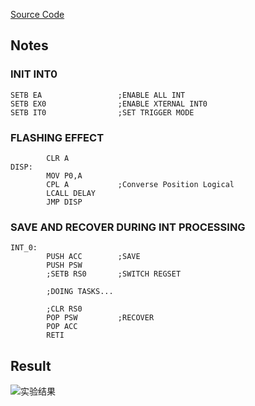 [Source Code](./proj.a51)

## Notes

### INIT INT0

```
SETB EA					;ENABLE ALL INT
SETB EX0				;ENABLE XTERNAL INT0
SETB IT0				;SET TRIGGER MODE
```

### FLASHING EFFECT

```
		CLR A
DISP:
		MOV P0,A
		CPL A			;Converse Position Logical
		LCALL DELAY
		JMP DISP
```

### SAVE AND RECOVER DURING INT PROCESSING

```
INT_0:
		PUSH ACC		;SAVE
		PUSH PSW
		;SETB RS0		;SWITCH REGSET

		;DOING TASKS...

		;CLR RS0
		POP PSW			;RECOVER
		POP ACC
		RETI
```

## Result

![实验结果](./result.gif)
